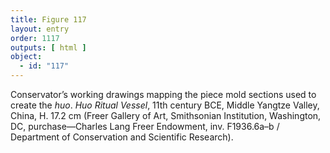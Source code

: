 ```yaml
---
title: Figure 117
layout: entry
order: 1117
outputs: [ html ]
object:
  - id: "117"
---
```


Conservator’s working drawings mapping the piece mold sections used to create the *huo*. *Huo Ritual Vessel*, 11th century BCE, Middle Yangtze Valley, China, H. 17.2 cm (Freer Gallery of Art, Smithsonian Institution, Washington, DC, purchase—Charles Lang Freer Endowment, inv. F1936.6a–b / Department of Conservation and Scientific Research).
